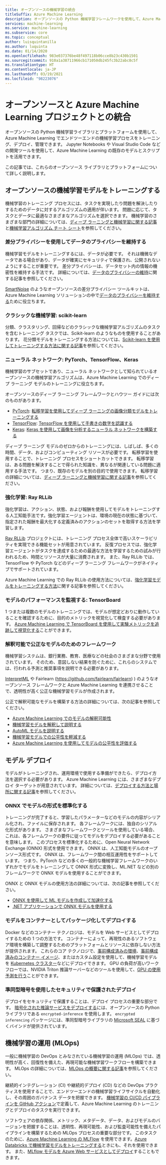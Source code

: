 ```yaml
---
title: オープンソースの機械学習の統合
titleSuffix: Azure Machine Learning
description: オープンソースの Python 機械学習フレームワークを使用して、Azure Machine Learning でエンドツーエンドの機械学習ソリューションをトレーニング、デプロイ、管理する方法について学習します。
services: machine-learning
ms.service: machine-learning
ms.subservice: core
ms.topic: conceptual
author: luisquintanilla
ms.author: luquinta
ms.date: 01/14/2020
ms.openlocfilehash: 983e037376be48f497118b06cce8b23c430b1501
ms.sourcegitcommit: 910a1a38711966cb171050db245fc3b22abc8c5f
ms.translationtype: HT
ms.contentlocale: ja-JP
ms.lasthandoff: 03/19/2021
ms.locfileid: "98223076"
---
```

# <a name="open-source-integration-with-azure-machine-learning-projects"></a>オープンソースと Azure Machine Learning プロジェクトとの統合

オープンソースの Python 機械学習ライブラリとプラットフォームを使用して、Azure Machine Learning でエンドツーエンドの機械学習プロセスをトレーニング、デプロイ、管理できます。  Jupyter Notebooks や Visual Studio Code などの開発ツールを使用して、Azure Machine Learning の既存のモデルとスクリプトを活用できます。  

この記事では、これらのオープンソース ライブラリとプラットフォームについて詳しく説明します。

## <a name="train-open-source-machine-learning-models"></a>オープンソースの機械学習モデルをトレーニングする

機械学習のトレーニング プロセスには、タスクを実現したり問題を解決したりするためのデータに対するアルゴリズムの適用が伴います。 問題に応じて、タスクとデータに最適なさまざまなアルゴリズムを選択できます。 機械学習のさまざまな部門の詳細については、[ディープ ラーニングと機械学習に関する記事](./concept-deep-learning-vs-machine-learning.md)と[機械学習アルゴリズム チート シート](algorithm-cheat-sheet.md)を参照してください。

### <a name="preserve-data-privacy-using-differential-privacy"></a>差分プライバシーを使用してデータのプライバシーを維持する

機械学習モデルをトレーニングするには、データが必要です。 それは機微なデータである場合があり、データが確実にセキュリティで保護され、公開されないようにすることが重要です。 差分プライバシーは、データセット内の情報の機密性を維持する手法です。 詳細については、[データのプライバシーの維持](concept-differential-privacy.md)に関する記事を参照してください。 

[SmartNoise](https://github.com/opendifferentialprivacy/smartnoise-core-python) のようなオープンソースの差分プライバシー ツールキットは、Azure Machine Learning ソリューションの中で[データのプライバシーを維持する](how-to-differential-privacy.md)ために役立ちます。

### <a name="classical-machine-learning-scikit-learn"></a>クラシックな機械学習: scikit-learn

分類、クラスタリング、回帰などのクラシックな機械学習アルゴリズムのタスク を含むトレーニング タスクでは、Scikit-learn のようなものを使用することがあります。 花分類モデルをトレーニングする方法については、[Scikit-learn を使用してトレーニングする方法に関する記事](how-to-train-scikit-learn.md)を参照してください。

### <a name="neural-networks-pytorch-tensorflow-keras"></a>ニューラル ネットワーク: PyTorch、TensorFlow、Keras

機械学習のサブセットであり、ニューラル ネットワークとして知られているオープンソースの機械学習アルゴリズムは、Azure Machine Learning でのディープ ラーニング モデルのトレーニングに役立ちます。

オープンソースのディープ ラーニング フレームワークとハウツー ガイドには次のものがあります。

 *  [PyTorch](https://github.com/pytorch/pytorch): [転移学習を使用してディープ ラーニングの画像分類モデルをトレーニングする](how-to-train-pytorch.md) 
 *  [TensorFlow](https://github.com/tensorflow/tensorflow): [TensorFlow を使用して手書きの数字を認識する](how-to-train-tensorflow.md)
 *  [Keras](https://github.com/keras-team/keras): [Keras を使用して画像を分析するニューラル ネットワークを構築する](how-to-train-keras.md)

ディープ ラーニング モデルのゼロからのトレーニングには、しばしば、多くの時間、データ、およびコンピューティング リソースが必要です。 転移学習を使用することで、トレーニング プロセスをショートカットできます。 転移学習は、ある問題を解決することで得られた知識を、異なるが関連している問題に適用する手法です。 つまり、既存のモデルを別の目的で使用できます。 転移学習の詳細については、[ディープ ラーニングと機械学習に関する記事](concept-deep-learning-vs-machine-learning.md#what-is-transfer-learning)を参照してください。

### <a name="reinforcement-learning-ray-rllib"></a>強化学習: Ray RLLib

強化学習は、アクション、状態、および報酬を使用してモデルをトレーニングする人工知能手法です。強化学習エージェントは、環境の現在の状態に基づいて、指定された報酬を最大化する定義済みのアクションのセットを取得する方法を学習します。 

[Ray RLLib](https://github.com/ray-project/ray) プロジェクトには、トレーニング プロセス全体で高いスケーラビリティを実現できる機能セットが用意されています。 反復プロセスでは、強化学習エージェントがタスクを達成するための最適な方法を学習するための試みが行われるため、時間とリソースが大量に消費されます。  また、Ray RLLib では、TensorFlow や PyTorch などのディープ ラーニング フレームワークがネイティブでサポートされています。  

Azure Machine Learning での Ray RLLib の使用方法については、[強化学習モデルをトレーニングする方法](how-to-use-reinforcement-learning.md)に関する記事を参照してください。

### <a name="monitor-model-performance-tensorboard"></a>モデルのパフォーマンスを監視する: TensorBoard

1 つまたは複数のモデルのトレーニングでは、モデルが想定どおりに動作していることを確認するために、目的のメトリックを視覚化して検査する必要があります。 [Azure Machine Learning で TensorBoard を使用して実験メトリックを追跡して視覚化する](./how-to-monitor-tensorboard.md)ことができます。

### <a name="frameworks-for-interpretable-and-fair-models"></a>解釈可能で公正なモデルのためのフレームワーク

機械学習システムは、銀行業務、教育、医療などの社会のさまざまな分野で使用されています。 そのため、意図しない結果を防ぐために、これらのシステムでは、行われる予測と推奨事項を説明できる必要があります。

[InterpretML](https://github.com/interpretml/interpret/) や Fairlearn (https://github.com/fairlearn/fairlearn) ) のようなオープンソース フレームワークと Azure Machine Learning を連携させることで、透明性が高く公正な機械学習モデルが作成されます。

公正で解釈可能なモデルを構築する方法の詳細については、次の記事を参照してください。

- [Azure Machine Learning でのモデルの解釈可能性](how-to-machine-learning-interpretability.md)
- [機械学習モデルを解釈して説明する](how-to-machine-learning-interpretability-aml.md)
- [AutoML モデルを説明する](how-to-machine-learning-interpretability-automl.md)
- [機械学習モデルでの公平性を軽減する](concept-fairness-ml.md)
- [Azure Machine Learning を使用してモデルの公平性を評価する](how-to-machine-learning-fairness-aml.md)

## <a name="model-deployment"></a>モデル デプロイ

モデルがトレーニングされ、運用環境で使用する準備ができたら、デプロイ方法を選択する必要があります。 Azure Machine Learning には、さまざまなデプロイ ターゲットが用意されています。 詳細については、[デプロイする方法と場所に関する記事](./how-to-deploy-and-where.md)を参照してください。

### <a name="standardize-model-formats-with-onnx"></a>ONNX でモデルの形式を標準化する

トレーニングが完了すると、学習したパラメーターなどのモデルの内容がシリアル化され、ファイルに保存されます。 各フレームワークには、独自のシリアル化形式があります。 さまざまなフレームワークとツールを使用している場合、これは、各フレームワークの要件に従ってモデルをデプロイする必要があることを意味します。 このプロセスを標準化するために、Open Neural Network Exchange (ONNX) 形式を使用できます。 ONNX は、人工知能モデルのオープンソース形式です。 ONNX は、フレームワーク間の相互運用性をサポートしています。 つまり、PyTorch などの多くの一般的な機械学習フレームワークのいずれかでモデルをトレーニングして ONNX 形式に変換し、ML.NET などの別のフレームワークで ONNX モデルを使用することができます。

ONNX と ONNX モデルの使用方法の詳細については、次の記事を参照してください。

- [ONNX を使用して ML モデルを作成して加速化する](concept-onnx.md)
- [.NET アプリケーションで ONNX モデルを使用する](how-to-use-automl-onnx-model-dotnet.md)

### <a name="package-and-deploy-models-as-containers"></a>モデルをコンテナーとしてパッケージ化してデプロイする

Docker などのコンテナー テクノロジは、モデルを Web サービスとしてデプロイするための 1 つの方法です。 コンテナーによって、再現性のあるソフトウェア環境を構築して調整するためのプラットフォームとリソースに依存しない方法が提供されます。 これらのコア テクノロジで、[事前構成済みの環境](./how-to-use-environments.md)、[事前構成済みのコンテナー イメージ](./how-to-deploy-custom-docker-image.md)、またはカスタム設定を使用して、機械学習モデルを [Kubernetes クラスター](./how-to-deploy-azure-kubernetes-service.md?tabs=python)などにデプロイできます。 GPU の負荷が高いワークフローでは、NVIDIA Triton 推論サーバーなどのツールを使用して、[GPU の使用予測を行う](how-to-deploy-with-triton.md?tabs=python)ことができます。

### <a name="secure-deployments-with-homomorphic-encryption"></a>準同型暗号を使用したセキュリティで保護されたデプロイ

デプロイをセキュリティで保護することは、デプロイ プロセスの重要な部分です。 [暗号化された推論サービスをデプロイする](how-to-homomorphic-encryption-seal.md)には、オープンソースの Python ライブラリである `encrypted-inference` を使用します。 `encrypted inferencing` パッケージには、準同型暗号ライブラリの [Microsoft SEAL](https://github.com/Microsoft/SEAL) に基づくバインドが提供されています。

## <a name="machine-learning-operations-mlops"></a>機械学習の運用 (MLOps)

一般に機械学習の DevOps とみなされている機械学習の運用 (MLOps) では、透明性が高く、回復性を備えた、再現可能な機械学習ワークフローを構築できます。 MLOps の詳細については、[MLOps の概要に関する記事](./concept-model-management-and-deployment.md)を参照してください。 

継続的インテグレーション (CI) や継続的デプロイ (CD) などの DevOps プラクティスを使用することで、エンドツーエンドの機械学習ライフサイクルを自動化し、その周囲のガバナンス データを把握できます。 [機械学習の CI/CD パイプラインを GitHub アクション](./how-to-github-actions-machine-learning.md)で定義して、Azure Machine Learning のトレーニングとデプロイのタスクを実行できます。 

ソフトウェアの依存関係、メトリック、メタデータ、データ、およびモデルのバージョンを把握することは、透明性、再現可能性、および監査可能性を備えたパイプラインを構築するための MLOps プロセスの重要な部分です。 このタスクのために、[Azure Machine Learning の MLFlow](how-to-use-mlflow.md) を使用できます。[Azure Databricks で機械学習モデルをトレーニングする](./how-to-use-mlflow-azure-databricks.md)ときにも、それを使用できます。 また、[MLflow モデルを Azure Web サービスとしてデプロイ](how-to-deploy-mlflow-models.md)することもできます。 
